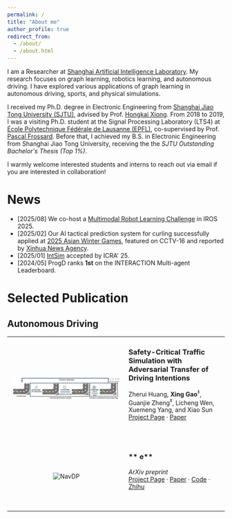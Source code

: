 ```yaml
---
permalink: /
title: "About me"
author_profile: true
redirect_from: 
  - /about/
  - /about.html
---
```

I am a Researcher at [Shanghai Artificial Intelligence Laboratory](https://www.shlab.org.cn/). My research focuses on graph learning, robotics learning, and autonomous driving. I have explored various applications of graph learning in autonomous driving, sports, and physical simulations.

I received my Ph.D. degree in Electronic Engineering from [Shanghai Jiao Tong University (SJTU)](https://en.sjtu.edu.cn), advised by Prof. [Hongkai Xiong](https://min.sjtu.edu.cn/En/FacultyShow/4?Vid=14). From 2018 to 2019, I was a visiting Ph.D. student at the Signal Processing Laboratory (LTS4) at [École Polytechnique Fédérale de Lausanne (EPFL)](https://www.epfl.ch/en/), co-supervised by Prof. [Pascal Frossard](https://people.epfl.ch/pascal.frossard). Before that, I achieved my B.S. in Electronic Engineering from Shanghai Jiao Tong University, receiving the the *SJTU Outstanding Bachelor's Thesis (Top 1%)*.

I warmly welcome interested students and interns to reach out via email if you are interested in collaboration!

News
======
* \[2025/08\] We co-host a [Multimodal Robot Learning Challenge](https://internrobotics.shlab.org.cn/challenge/2025/) in IROS 2025. 
* \[2025/02\] Our AI tactical prediction system for curling successfully applied at [2025 Asian Winter Games](https://www.harbin2025.com/english/index.html), featured on CCTV-16 and reported by [Xinhua News Agency](https://www.news.cn/sports/20250214/96fecff076cf4918bcbacc2540d6f837/c.html).
* \[2025/01\] [IntSim](https://arxiv.org/abs/2503.05180) accepted by ICRA' 25.
* \[2024/05\] ProgD ranks **1st** on the INTERACTION Multi-agent Leaderboard.

Selected Publication
======
## Autonomous Driving

<table style="border-collapse:collapse;border:none;">
  <tr style="border:none;">
    <td style="width:260px;text-align:center;border:none;">
      <img src="/assets/intsim.png" alt="IntSim" width="250">
    </td>
    <td style="border:none;">

### **Safety-Critical Traffic Simulation with Adversarial Transfer of Driving Intentions**
Zherui Huang, **Xing Gao**<sup>‡</sup>, Guanjie Zheng<sup>‡</sup>, Licheng Wen, Xuemeng Yang, and Xiao Sun
[Project Page](/#) · [Paper](/#)  

&nbsp;

</td>
  </tr>  
   <tr style="border:none;">
    <td style="width:260px;text-align:center;border:none;">
      <img src="/assets/images/navdp.png" alt="NavDP" width="250">
    </td>
    <td style="border:none;">

### ** e**


*ArXiv preprint*  
[Project Page](/#) · [Paper](/#) · [Code](/#) · [Zhihu](/#)

&nbsp;

</td>
  </tr>
</table>
